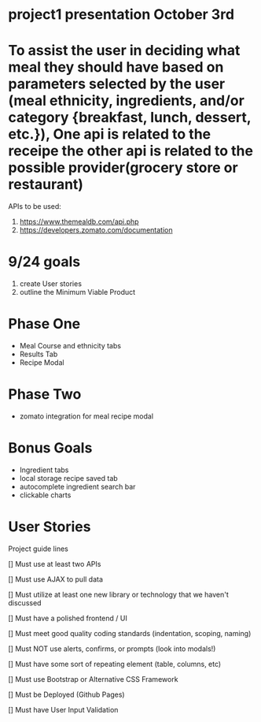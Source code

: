 # project1 presentation October 3rd
# To assist the user in deciding what meal they should have based on parameters selected by the user (meal ethnicity, ingredients, and/or category {breakfast, lunch, dessert, etc.}),  One api is related to the receipe the other api is related to the possible provider(grocery store or restaurant)
APIs to be used: 
1. https://www.themealdb.com/api.php
2. https://developers.zomato.com/documentation
# **9/24 goals**  
1. create User stories
2. outline the Minimum Viable Product

# Phase One
* Meal Course and ethnicity tabs
* Results Tab
* Recipe Modal

# Phase Two
* zomato integration for meal recipe modal

# Bonus Goals
* Ingredient tabs
* local storage recipe saved tab
* autocomplete ingredient search bar
* clickable charts


# User Stories

Project guide lines 

[] Must use at least two APIs

[] Must use AJAX to pull data

[] Must utilize at least one new library or technology that we haven't discussed

[] Must have a polished frontend / UI 

[]  Must meet good quality coding standards (indentation, scoping, naming)

[]  Must NOT use alerts, confirms, or prompts (look into modals!)

[]  Must have some sort of repeating element (table, columns, etc)

[]  Must use Bootstrap or Alternative CSS Framework

[]  Must be Deployed (Github Pages)

[]  Must have User Input Validation 
